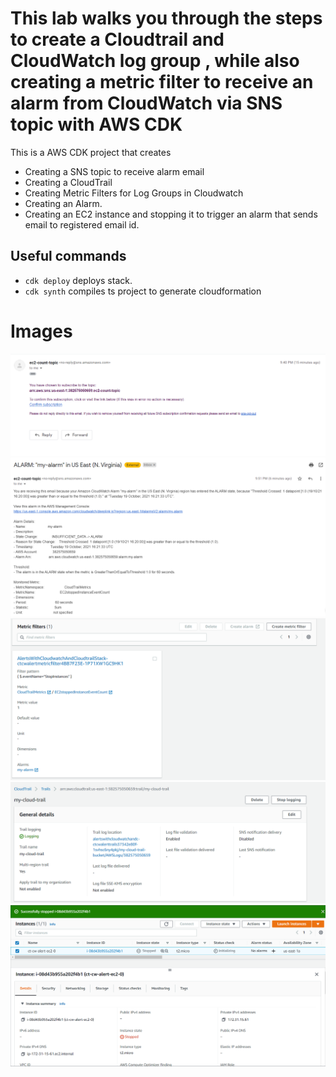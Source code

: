 # This lab walks you through the steps to create a Cloudtrail and CloudWatch log group , while also creating a metric filter to receive an alarm from CloudWatch via SNS topic with AWS CDK

This is a AWS CDK project that creates
*	Creating a SNS topic to receive alarm email
*   Creating a CloudTrail 
* 	Creating Metric Filters for Log Groups in Cloudwatch
*	Creating an Alarm.
*	Creating an EC2 instance and stopping it to trigger an alarm that sends email to registered email id.

## Useful commands

 * `cdk deploy`   deploys stack.
 * `cdk synth`    compiles ts project to generate cloudformation
 
 
# Images
![Screenshot](screenshots/alert1.PNG)
![Screenshot](screenshots/alert2.PNG)
![Screenshot](screenshots/alert3.PNG)
![Screenshot](screenshots/alert4.PNG)
![Screenshot](screenshots/alert5.PNG)
